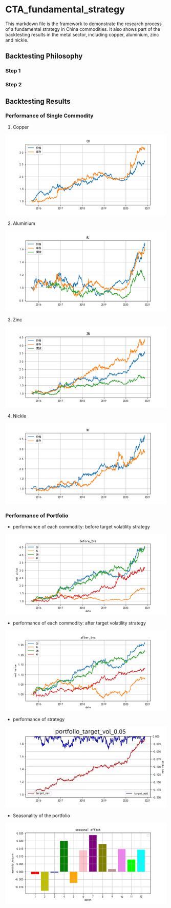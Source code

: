 # CTA_fundamental_strategy
This markdown file is the framework to demonstrate the research process of a fundamental strategy in China commodities. It also shows part of the backtesting results in the metal sector, including copper, aluminium, zinc and nickle.
## Backtesting Philosophy
### Step 1 
### Step 2 

## Backtesting Results
### Performance of Single Commodity
1. Copper

![image](https://github.com/jxin2618/CTA_fundamental_strategy/blob/main/figures/CU_category.png)

2. Aluminium

![image](https://github.com/jxin2618/CTA_fundamental_strategy/blob/main/figures/AL_category.png)

3. Zinc

![image](https://github.com/jxin2618/CTA_fundamental_strategy/blob/main/figures/ZN_category.png)

4. Nickle

![image](https://github.com/jxin2618/CTA_fundamental_strategy/blob/main/figures/NI_category.png)

### Performance of Portfolio
- performance of each commodity: before target volatility strategy

![image](https://github.com/jxin2618/CTA_fundamental_strategy/blob/main/figures/options_nav.png)

- performance of each commodity: after target volatility strategy

![image](https://github.com/jxin2618/CTA_fundamental_strategy/blob/main/figures/options_nav_after_tvs_0.05.png)

- performance of strategy

![image](https://github.com/jxin2618/CTA_fundamental_strategy/blob/main/figures/after_tvs_5pct.png)

- Seasonality of the portfolio

![image](https://github.com/jxin2618/CTA_fundamental_strategy/blob/main/figures/seasonal_effect_0.05.png)
